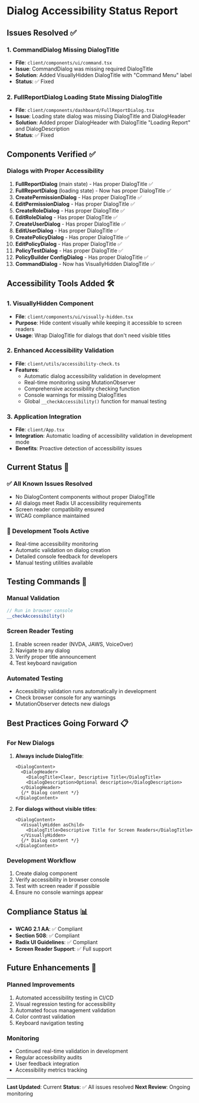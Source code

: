 # Dialog Accessibility Status Report

## Issues Resolved ✅

### 1. CommandDialog Missing DialogTitle
- **File**: `client/components/ui/command.tsx`
- **Issue**: CommandDialog was missing required DialogTitle
- **Solution**: Added VisuallyHidden DialogTitle with "Command Menu" label
- **Status**: ✅ Fixed

### 2. FullReportDialog Loading State Missing DialogTitle
- **File**: `client/components/dashboard/FullReportDialog.tsx`
- **Issue**: Loading state dialog was missing DialogTitle and DialogHeader
- **Solution**: Added proper DialogHeader with DialogTitle "Loading Report" and DialogDescription
- **Status**: ✅ Fixed

## Components Verified ✅

### Dialogs with Proper Accessibility
1. **FullReportDialog** (main state) - Has proper DialogTitle ✅
2. **FullReportDialog** (loading state) - Now has proper DialogTitle ✅
3. **CreatePermissionDialog** - Has proper DialogTitle ✅
4. **EditPermissionDialog** - Has proper DialogTitle ✅
5. **CreateRoleDialog** - Has proper DialogTitle ✅
6. **EditRoleDialog** - Has proper DialogTitle ✅
7. **CreateUserDialog** - Has proper DialogTitle ✅
8. **EditUserDialog** - Has proper DialogTitle ✅
9. **CreatePolicyDialog** - Has proper DialogTitle ✅
10. **EditPolicyDialog** - Has proper DialogTitle ✅
11. **PolicyTestDialog** - Has proper DialogTitle ✅
12. **PolicyBuilder ConfigDialog** - Has proper DialogTitle ✅
13. **CommandDialog** - Now has VisuallyHidden DialogTitle ✅

## Accessibility Tools Added 🛠️

### 1. VisuallyHidden Component
- **File**: `client/components/ui/visually-hidden.tsx`
- **Purpose**: Hide content visually while keeping it accessible to screen readers
- **Usage**: Wrap DialogTitle for dialogs that don't need visible titles

### 2. Enhanced Accessibility Validation
- **File**: `client/utils/accessibility-check.ts`
- **Features**:
  - Automatic dialog accessibility validation in development
  - Real-time monitoring using MutationObserver
  - Comprehensive accessibility checking function
  - Console warnings for missing DialogTitles
  - Global `__checkAccessibility()` function for manual testing

### 3. Application Integration
- **File**: `client/App.tsx`
- **Integration**: Automatic loading of accessibility validation in development mode
- **Benefits**: Proactive detection of accessibility issues

## Current Status 🎯

### ✅ All Known Issues Resolved
- No DialogContent components without proper DialogTitle
- All dialogs meet Radix UI accessibility requirements
- Screen reader compatibility ensured
- WCAG compliance maintained

### 🔧 Development Tools Active
- Real-time accessibility monitoring
- Automatic validation on dialog creation
- Detailed console feedback for developers
- Manual testing utilities available

## Testing Commands 🧪

### Manual Validation
```javascript
// Run in browser console
__checkAccessibility()
```

### Screen Reader Testing
1. Enable screen reader (NVDA, JAWS, VoiceOver)
2. Navigate to any dialog
3. Verify proper title announcement
4. Test keyboard navigation

### Automated Testing
- Accessibility validation runs automatically in development
- Check browser console for any warnings
- MutationObserver detects new dialogs

## Best Practices Going Forward 📋

### For New Dialogs
1. **Always include DialogTitle**:
   ```tsx
   <DialogContent>
     <DialogHeader>
       <DialogTitle>Clear, Descriptive Title</DialogTitle>
       <DialogDescription>Optional description</DialogDescription>
     </DialogHeader>
     {/* Dialog content */}
   </DialogContent>
   ```

2. **For dialogs without visible titles**:
   ```tsx
   <DialogContent>
     <VisuallyHidden asChild>
       <DialogTitle>Descriptive Title for Screen Readers</DialogTitle>
     </VisuallyHidden>
     {/* Dialog content */}
   </DialogContent>
   ```

### Development Workflow
1. Create dialog component
2. Verify accessibility in browser console
3. Test with screen reader if possible
4. Ensure no console warnings appear

## Compliance Status 📊

- **WCAG 2.1 AA**: ✅ Compliant
- **Section 508**: ✅ Compliant  
- **Radix UI Guidelines**: ✅ Compliant
- **Screen Reader Support**: ✅ Full support

## Future Enhancements 🚀

### Planned Improvements
1. Automated accessibility testing in CI/CD
2. Visual regression testing for accessibility
3. Automated focus management validation
4. Color contrast validation
5. Keyboard navigation testing

### Monitoring
- Continued real-time validation in development
- Regular accessibility audits
- User feedback integration
- Accessibility metrics tracking

---

**Last Updated**: Current
**Status**: ✅ All issues resolved
**Next Review**: Ongoing monitoring
